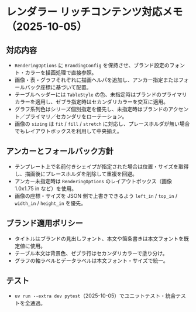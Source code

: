 # レンダラー リッチコンテンツ対応メモ（2025-10-05）

## 対応内容
- `RenderingOptions` に `BrandingConfig` を保持させ、ブランド設定のフォント・カラーを描画処理で直接参照。
- 画像・表・グラフそれぞれに描画ヘルパを追加し、アンカー指定またはフォールバック座標に基づいて配置。
- テーブルヘッダーには `TableStyle` の色、未指定時はブランドのプライマリカラーを適用し、ゼブラ指定時はセカンダリカラーを交互に適用。
- グラフ系列色はシリーズ個別指定を優先し、未指定時はブランドのアクセント／プライマリ／セカンダリをローテーション。
- 画像の `sizing` は `fit` / `fill` / `stretch` に対応し、プレースホルダが無い場合でもレイアウトボックスを利用して中央揃え。

## アンカーとフォールバック方針
- テンプレート上で名前付きシェイプが指定された場合は位置・サイズを取得し、描画後にプレースホルダを削除して重複を回避。
- アンカー未指定時は `RenderingOptions` のレイアウトボックス（画像 1.0x1.75 in など）を使用。
- 画像の座標・サイズを JSON 側で上書きできるよう `left_in` / `top_in` / `width_in` / `height_in` を優先。

## ブランド適用ポリシー
- タイトルはブランドの見出しフォント、本文や箇条書きは本文フォントを既定値に使用。
- テーブル本文は背景色、ゼブラ行はセカンダリカラーで塗り分け。
- グラフの軸ラベルとデータラベルは本文フォント・サイズで統一。

## テスト
- `uv run --extra dev pytest`（2025-10-05）でユニットテスト・統合テストを全通過。
